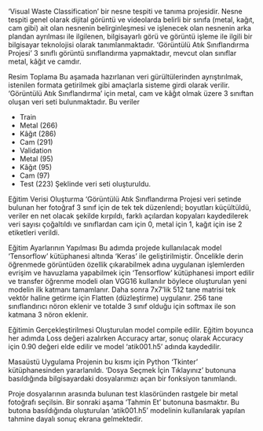 ‘Visual Waste Classification’ bir nesne tespiti ve tanıma projesidir. Nesne
tespiti genel olarak dijital görüntü ve videolarda belirli bir sınıfa (metal, kağıt, cam gibi) ait
olan nesnenin belirginleşmesi ve işlenecek olan nesnenin arka plandan ayrılması ile ilgilenen,
bilgisayarlı görü ve görüntü işleme ile ilgili bir bilgisayar teknolojisi olarak tanımlanmaktadır.
‘Görüntülü Atık Sınıflandırma Projesi’ 3 sınıflı görüntü sınıflandırma yapmaktadır, mevcut
olan sınıflar metal, kâğıt ve camdır.

 Resim Toplama
Bu aşamada hazırlanan veri gürültülerinden ayrıştırılmak, istenilen formata getirilmek
gibi amaçlarla sisteme girdi olarak verilir. ‘Görüntülü Atık Sınıflandırma’ için metal, cam ve
kâğıt olmak üzere 3 sınıftan oluşan veri seti bulunmaktadır. Bu veriler
- Train
- Metal (266)
- Kâğıt (286)
- Cam (291)
- Validation
- Metal (95)
- Kâğıt (95)
- Cam (97)
- Test (223)
Şeklinde veri seti oluşturuldu.

 Eğitim Verisi Oluşturma
‘Görüntülü Atık Sınıflandırma Projesi veri setinde bulunan her fotoğraf 3 sınıf için de
tek tek düzenlendi; boyutları küçültüldü, veriler en net olacak şekilde kırpıldı, farklı açılardan
kopyaları kaydedilerek veri sayısı çoğaltıldı ve sınıflardan cam için 0, metal için 1, kağıt için
ise 2 etiketleri verildi.


 Eğitim Ayarlarının Yapılması
Bu adımda projede kullanılacak model ‘Tensorflow’ kütüphanesi altında ‘Keras’ ile
geliştirilmiştir. Öncelikle derin öğrenmede görüntüden özellik çıkarabilmek adına uygulanan
işlemlerden evrişim ve havuzlama yapabilmek için ‘Tensorflow’ kütüphanesi import edilir ve
transfer öğrenme modeli olan VGG16 kullanılır böylece oluşturulan yeni modelin ilk katmanı
tamamlanır. Daha sonra 7x7’lik 512 tane matrisi tek vektör haline getirme için Flatten
(düzleştirme) uygulanır. 256 tane sınıflandırıcı nöron eklenir ve totalde 3 sınıf olduğu için
softmax ile son katmana 3 nöron eklenir.

 Eğitimin Gerçekleştirilmesi
Oluşturulan model compile edilir. Eğitim boyunca her adımda Loss değeri azalırken
Accuracy artar, sonuç olarak Accuracy için 0.90 değeri elde edilir ve model ‘atik001.h5’ adında
kaydedilir.



 Masaüstü Uygulama
Projenin bu kısmı için Python ‘Tkinter’ kütüphanesinden yararlanıldı. ‘Dosya Seçmek
İçin Tıklayınız’ butonuna basıldığında bilgisayardaki dosyalarımızı açan bir fonksiyon
tanımlandı.


Proje dosyalarının arasında bulunan test klasöründen rastgele bir metal fotoğrafı
seçilsin. Bir sonraki aşama ‘Tahmin Et’ butonuna basmaktır. Bu butona basıldığında
oluşturulan ‘atik001.h5’ modelinin kullanılarak yapılan tahmine dayalı sonuç ekrana
gelmektedir.

